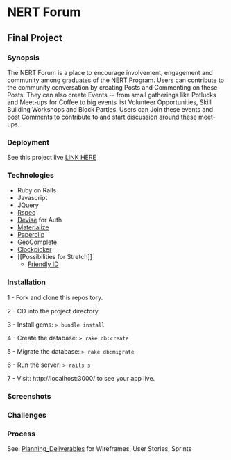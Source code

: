 # NERT Forum

## Final Project

### Synopsis

The NERT Forum is a place to encourage involvement, engagement and community among graduates of the [NERT Program](http://sf-fire.org/neighborhood-emergency-response-team-nert). Users can contribute to the community conversation by creating Posts and Commenting on these Posts. They can also create Events -- from small gatherings like Potlucks and Meet-ups for Coffee to big events list Volunteer Opportunities, Skill Building Workshops and Block Parties. Users can Join these events and post Comments to contribute to and start discussion around these meet-ups.

### Deployment

See this project live [LINK HERE](#)

### Technologies

- Ruby on Rails
- Javascript
- JQuery
- [Rspec](https://github.com/rspec/rspec-rails)
- [Devise](https://github.com/plataformatec/devise) for Auth
- [Materialize](http://materializecss.com)
- [Paperclip](https://github.com/thoughtbot/paperclip)
- [GeoComplete](https://ubilabs.github.io/geocomplete)
- [Clockpicker](https://github.com/chingyawhao/materialize-clockpicker)
- [[Possibilities for Stretch]]
  - [Friendly ID](https://github.com/norman/friendly_id)

### Installation

1 - Fork and clone this repository.

2 - CD into the project directory.

3 - Install gems: ```> bundle install```

4 - Create the database: ```> rake db:create```

5 - Migrate the database: ```> rake db:migrate```

6 - Run the server: ```> rails s```

7 - Visit: http://localhost:3000/ to see your app live.

### Screenshots

### Challenges

### Process

See: [Planning_Deliverables](https://github.com/LilyCole/nert_forum/blob/master/Planning%20Deliverables.md) for Wireframes, User Stories, Sprints

